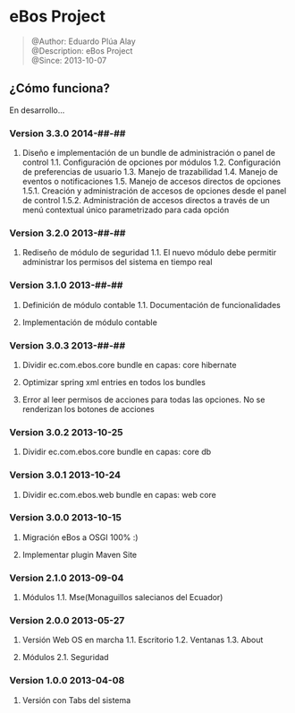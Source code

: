 #		     eBos Project								

> @Author: Eduardo Plúa Alay							
> @Description: eBos Project				
> @Since: 2013-10-07									


## ¿Cómo funciona?

En desarrollo...



### Version 3.3.0		2014-##-##

1. Diseño e implementación de un bundle de administración o panel de control
1.1. Configuración de opciones por módulos
1.2. Configuración de preferencias de usuario
1.3. Manejo de trazabilidad
1.4. Manejo de eventos o notificaciones
1.5. Manejo de accesos directos de opciones
1.5.1. Creación y administración de accesos de opciones desde el panel de control
1.5.2. Administración de accesos directos a través de un menú contextual único parametrizado para cada opción


### Version 3.2.0		2013-##-##

1. Rediseño de módulo de seguridad
1.1. El nuevo módulo debe permitir administrar los permisos del sistema en tiempo real


### Version 3.1.0		2013-##-##

1. Definición de módulo contable
1.1. Documentación de funcionalidades

2. Implementación de módulo contable


### Version 3.0.3		2013-##-##

1. Dividir ec.com.ebos.core bundle en capas:
	core
	hibernate
	
2. Optimizar spring xml entries en todos los bundles

3. Error al leer permisos de acciones para todas las opciones. No se renderizan los botones de acciones


### Version 3.0.2		2013-10-25

1. Dividir ec.com.ebos.core bundle en capas:
	core
	db

### Version 3.0.1		2013-10-24

1. Dividir ec.com.ebos.web bundle en capas:
	web
	core

### Version 3.0.0		2013-10-15

1. Migración eBos a OSGI 100% :)

2. Implementar plugin Maven Site


### Version 2.1.0		2013-09-04

1. Módulos
1.1. Mse(Monaguillos salecianos del Ecuador)


### Version 2.0.0		2013-05-27

1. Versión Web OS en marcha
1.1. Escritorio
1.2. Ventanas
1.3. About

2. Módulos
2.1. Seguridad


### Version 1.0.0		2013-04-08			

1. Versión con Tabs del sistema
